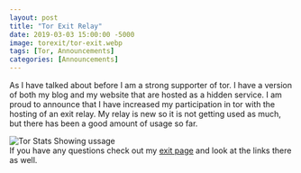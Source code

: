 ```yaml
---
layout: post
title: "Tor Exit Relay"
date: 2019-03-03 15:00:00 -5000
image: torexit/tor-exit.webp
tags: [Tor, Announcements]
categories: [Announcements]
---
```


As I have talked about before I am a strong supporter of tor. I have a version of both my blog and my website that are hosted as a hidden service. I am proud to announce that I have increased my participation in tor with the hosting of an exit relay. My relay is new so it is not getting used as much, but there has been a good amount of usage so far.  

![Tor Stats Showing ussage](/img/torexit/tor-status-33.webp)  
If you have any questions check out my [exit page](https://tor-exit.jwhite.network) and look at the links there as well.
